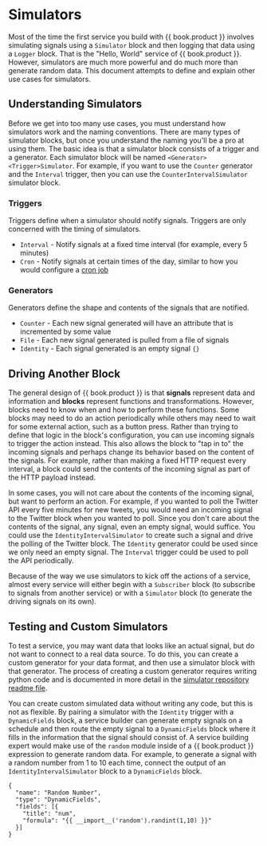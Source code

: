 # Simulators

Most of the time the first service you build with {{ book.product }} involves simulating signals using a `Simulator` block and then logging that data using a `Logger` block. That is the "Hello, World" service of {{ book.product }}. However, simulators are much more powerful and do much more than generate random data. This document attempts to define and explain other use cases for simulators.

## Understanding Simulators

Before we get into too many use cases, you must understand how simulators work and the naming conventions. There are many types of simulator blocks, but once you understand the naming you'll be a pro at using them. The basic idea is that a simulator block consists of a trigger and a generator. Each simulator block will be named `<Generator><Trigger>Simulator`. For example, if you want to use the `Counter` generator and the `Interval` trigger, then you can use the `CounterIntervalSimulator` simulator block.

### Triggers

Triggers define when a simulator should notify signals. Triggers  are only concerned with the timing of simulators.
* `Interval` - Notify signals at a fixed time interval \(for example, every 5 minutes\)
* `Cron` - Notify signals at certain times of the day, similar to how you would configure a [cron job](https://en.wikipedia.org/wiki/Cron)

### Generators

Generators define the shape and contents of the signals that are notified.

* `Counter` - Each new signal generated will have an attribute that is incremented by some value
* `File` - Each new signal generated is pulled from a file of signals
* `Identity` - Each signal generated is an empty signal `{}`

## Driving Another Block

The general design of {{ book.product }} is that **signals** represent data and information and **blocks** represent functions and transformations. However, blocks need to know when and how to perform these functions. Some blocks may need to do an action periodically while others may need to wait for some external action, such as a button press. Rather than trying to define that logic in the block's configuration, you can use incoming signals to trigger the action instead. This also allows the block to "tap in to" the incoming signals and perhaps change its behavior based on the content of the signals. For example, rather than making a fixed HTTP request every interval, a block could send the contents of the incoming signal as part of the HTTP payload instead.

In some cases, you will not care about the contents of the incoming signal, but want to perform an action. For example, if you wanted to poll the Twitter API every five minutes for new tweets, you would need an incoming signal to the Twitter block when you wanted to poll. Since you don't care about the contents of the signal, any signal, even an empty signal, would suffice. You could use the `IdentityIntervalSimulator` to create such a signal and drive the polling of the Twitter block. The `Identity` generator could be used since we only need an empty signal. The `Interval` trigger could be used to poll the API periodically.

Because of the way we use simulators to kick off the actions of a service, almost every service will either begin with a `Subscriber` block \(to subscribe to signals from another service\) or with a `Simulator` block \(to generate the driving signals on its own\).

## Testing and Custom Simulators

To test a service, you may want data that looks like an actual signal, but do not want to connect to a real data source. To do this, you can create a custom generator for your data format, and then use a simulator block with that generator. The process of creating a custom generator requires writing python code and is documented in more detail in the [simulator repository readme file](https://github.com/nio-blocks/simulator).

You can create custom simulated data without writing any code, but this is not as flexible. By pairing a simulator with the `Identity` trigger with a `DynamicFields` block, a service builder can generate empty signals on a schedule and then route the empty signal to a `DynamicFields` block where it fills in the information that the signal should consist of. A service building expert would make use of the `random` module inside of a {{ book.product }} expression to generate random data. For example, to generate a signal with a random number from 1 to 10 each time, connect the output of an `IdentityIntervalSimulator` block to a `DynamicFields` block.
```
{
  "name": "Random Number",
  "type": "DynamicFields",
  "fields": [{
    "title": "num",
    "formula": "{{ __import__('random').randint(1,10) }}"
  }]
}
```
